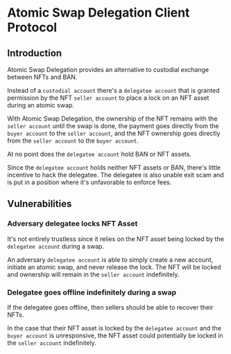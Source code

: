 # Atomic Swap Delegation Client Protocol

## Introduction

Atomic Swap Delegation provides an alternative to custodial exchange between NFTs and BAN.

Instead of a `custodial account` there's a `delegatee account` that is granted permission by the NFT `seller account` to place a lock on an NFT asset during an atomic swap.

With Atomic Swap Delegation, the ownership of the NFT remains with the `seller account` until the swap is done, the payment goes directly from the `buyer account` to the `seller account`, and the NFT ownership goes directly from the `seller account` to the `buyer account`.

At no point does the `delegatee account` hold BAN or NFT assets.

Since the `delegatee account` holds neither NFT assets or BAN, there's little incentive to hack the delegatee. The delegatee is also unable exit scam and is put in a position where it's unfavorable to enforce fees.


## Vulnerabilities

### Adversary delegatee locks NFT Asset

It's not entirely trustless since it relies on the NFT asset being locked by the `delegatee account` during a swap.

An adversary `delegatee account` is able to simply create a new account, initiate an atomic swap, and never release the lock. The NFT will be locked and ownership will remain in the `seller account` indefinitely.


### Delegatee goes offline indefinitely during a swap

If the delegatee goes offline, then sellers should be able to recover their NFTs.

In the case that their NFT asset is locked by the `delegatee account` and the `buyer account` is unresponsive, the NFT asset could potentially be locked in the `seller account` indefinitely.
